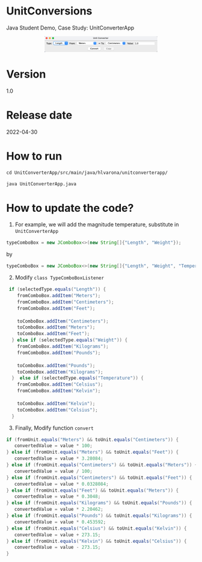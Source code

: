 # UnitConversions

Java Student Demo, Case Study: UnitConverterApp

<p align="center">
<img src="/image/unitConverter_screenshot.png" width="300">
</p>

# Version

1.0

# Release date

2022-04-30

# How to run

```shell
cd UnitConverterApp/src/main/java/hlvarona/unitconverterapp/
```

```shell
java UnitConverterApp.java
```

# How to update the code?

1. For example, we will add the magnitude temperature, substitute in `UnitConverterApp`

```java
typeComboBox = new JComboBox<>(new String[]{"Length", "Weight"});  
```
by

```java
typeComboBox = new JComboBox<>(new String[]{"Length", "Weight", "Temperature"});  
```

2. Modify `class TypeComboBoxListener`

```java
 if (selectedType.equals("Length")) {
    fromComboBox.addItem("Meters");
    fromComboBox.addItem("Centimeters");
    fromComboBox.addItem("Feet");

    toComboBox.addItem("Centimeters");
    toComboBox.addItem("Meters");
    toComboBox.addItem("Feet");
  } else if (selectedType.equals("Weight")) {
    fromComboBox.addItem("Kilograms");
    fromComboBox.addItem("Pounds");

    toComboBox.addItem("Pounds");
    toComboBox.addItem("Kilograms");
  }  else if (selectedType.equals("Temperature")) {
    fromComboBox.addItem("Celsius");
    fromComboBox.addItem("Kelvin");

    toComboBox.addItem("Kelvin");
    toComboBox.addItem("Celsius");
  }
```
3. Finally, Modify function `convert`

```java
if (fromUnit.equals("Meters") && toUnit.equals("Centimeters")) {
   convertedValue = value * 100;
} else if (fromUnit.equals("Meters") && toUnit.equals("Feet")) {
   convertedValue = value * 3.28084;
} else if (fromUnit.equals("Centimeters") && toUnit.equals("Meters")) {
   convertedValue = value / 100;
} else if (fromUnit.equals("Centimeters") && toUnit.equals("Feet")) {
   convertedValue = value * 0.0328084;
} else if (fromUnit.equals("Feet") && toUnit.equals("Meters")) {
   convertedValue = value * 0.3048;
} else if (fromUnit.equals("Kilograms") && toUnit.equals("Pounds")) {
   convertedValue = value * 2.20462;
} else if (fromUnit.equals("Pounds") && toUnit.equals("Kilograms")) {
   convertedValue = value * 0.453592;
} else if (fromUnit.equals("Celsius") && toUnit.equals("Kelvin")) {
   convertedValue = value + 273.15;
} else if (fromUnit.equals("Kelvin") && toUnit.equals("Celsius")) {
   convertedValue = value - 273.15;
} 
```

